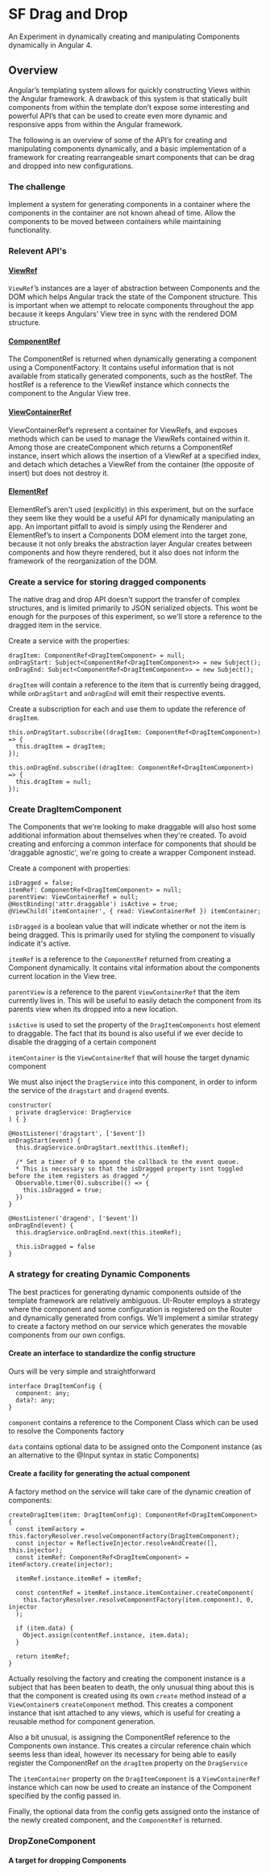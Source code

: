 # SF Drag and Drop

An Experiment in dynamically creating and manipulating Components dynamically in Angular 4.

## Overview
Angular’s templating system allows for quickly constructing Views within the Angular framework. A drawback of this system is that statically built components from within the template don’t expose some interesting and powerful API’s that can be used to create even more dynamic and responsive apps from within the Angular framework.

The following is an overview of some of the API’s for creating and manipulating components dynamically, and a basic implementation of a framework for creating rearrangeable smart components that can be drag and dropped into new configurations.

### The challenge
Implement a system for generating components in a container where the components in the container are not known ahead of time. Allow the components to be moved between containers while maintaining functionality.

### Relevent API's

#### [ViewRef](https://angular.io/api/core/ViewRef)
`ViewRef`’s instances are a layer of abstraction between Components and the DOM which helps Angular track the state of the Component structure. This is important when we attempt to relocate components throughout the app because it keeps Angulars’ View tree in sync with the rendered DOM structure.

#### [ComponentRef](https://angular.io/api/core/ComponentRef)
The ComponentRef is returned when dynamically generating a component using a ComponentFactory. It contains useful information that is not available from statically generated components, such as the hostRef. The hostRef is a reference to the ViewRef instance which connects the component to the Angular View tree.

#### [ViewContainerRef](https://angular.io/api/core/ViewContainerRef)
ViewContainerRef’s represent a container for ViewRefs, and exposes methods which can be used to manage the ViewRefs contained within it. Among those are createComponent which returns a ComponentRef instance, insert which allows the insertion of a ViewRef at a specified index, and detach which detaches a ViewRef from the container (the opposite of insert) but does not destroy it.

#### [ElementRef](https://angular.io/api/core/ElementRef)
ElementRef’s aren't used (explicitly) in this experiment, but on the surface they seem like they would be a useful API for dynamically manipulating an app. An important pitfall to avoid is simply using the Renderer and ElementRef’s to insert a Components DOM element into the target zone, because it not only breaks the abstraction layer Angular creates between components and how theyre rendered, but it also does not inform the framework of the reorganization of the DOM.

### Create a service for storing dragged components
The native drag and drop API doesn't support the transfer of complex structures, and is limited primarily to JSON serialized objects. This wont be enough for the purposes of this experiment, so we'll store a reference to the dragged item in the service.

Create a service with the properties:

```
dragItem: ComponentRef<DragItemComponent> = null;
onDragStart: Subject<ComponentRef<DragItemComponent>> = new Subject();
onDragEnd: Subject<ComponentRef<DragItemComponent>> = new Subject();
```

`dragItem` will contain a reference to the item that is currently being dragged, while `onDragStart` and `onDragEnd` will emit their respective events.

Create a subscription for each and use them to update the reference of `dragItem`.
```
this.onDragStart.subscribe((dragItem: ComponentRef<DragItemComponent>) => {
  this.dragItem = dragItem;
});

this.onDragEnd.subscribe((dragItem: ComponentRef<DragItemComponent>) => {
  this.dragItem = null;
});
```

### Create DragItemComponent
The Components that we're looking to make draggable will also host some additional information about themselves when they're created. To avoid creating and enforcing a common interface for components that should be 'draggable agnostic', we're going to create a wrapper Component instead.

Create a component with properties:

```
isDragged = false;
itemRef: ComponentRef<DragItemComponent> = null;
parentView: ViewContainerRef = null;
@HostBinding('attr.draggable') isActive = true;
@ViewChild('itemContainer', { read: ViewContainerRef }) itemContainer;
```

`isDragged` is a boolean value that will indicate whether or not the item is being dragged. This is primarily used for styling the component to visually indicate it's active.

`itemRef` is a reference to the `ComponentRef` returned from creating a Component dynamically. It contains vital information about the components current location in the View tree.

`parentView` is a reference to the parent `ViewContainerRef` that the item currently lives in. This will be useful to easily detach the component from its parents view when its dropped into a new location.
 
`isActive` is used to set the property of the `DragItemComponents` host element to draggable. The fact that its bound is also useful if we ever decide to disable the dragging of a certain component

`itemContainer` is the `ViewContainerRef` that will house the target dynamic component

We must also inject the `DragService` into this component, in order to inform the service of the `dragstart` and `dragend` events.

```
constructor(
  private dragService: DragService
) { }

@HostListener('dragstart', ['$event'])
onDragStart(event) {
  this.dragService.onDragStart.next(this.itemRef);
  
  /* Set a timer of 0 to append the callback to the event queue.
  * This is necessary so that the isDragged property isnt toggled before the item registers as dragged */
  Observable.timer(0).subscribe(() => {
    this.isDragged = true;
  })
}

@HostListener('dragend', ['$event'])
onDragEnd(event) {
  this.dragService.onDragEnd.next(this.itemRef);

  this.isDragged = false
}
```

### A strategy for creating Dynamic Components
The best practices for generating dynamic components outside of the template framework are relatively ambiguous. UI-Router employs a strategy where the component and some configuration is registered on the Router and dynamically generated from configs. We’ll implement a similar strategy to create a factory method on our service which generates the movable components from our own configs.

#### Create an interface to standardize the config structure
Ours will be very simple and straightforward

```
interface DragItemConfig {
  component: any;
  data?: any;
}

```

`component` contains a reference to the Component Class which can be used to resolve the Components factory

`data` contains optional data to be assigned onto the Component instance (as an alternative to the @Input syntax in static Components)

#### Create a facility for generating the actual component
A factory method on the service will take care of the dynamic creation of components:

```
createDragItem(item: DragItemConfig): ComponentRef<DragItemComponent> {
  const itemFactory = this.factoryResolver.resolveComponentFactory(DragItemComponent);
  const injector = ReflectiveInjector.resolveAndCreate([], this.injector);
  const itemRef: ComponentRef<DragItemComponent> = itemFactory.create(injector);

  itemRef.instance.itemRef = itemRef;

  const contentRef = itemRef.instance.itemContainer.createComponent(
    this.factoryResolver.resolveComponentFactory(item.component), 0, injector
  );

  if (item.data) {
    Object.assign(contentRef.instance, item.data);
  }

  return itemRef;
}
```

Actually resolving the factory and creating the component instance is a subject that has been beaten to death, the only unusual thing about this is that the component is created using its own `create` method instead of a `ViewContainer`s `createComponent` method. This creates a component instance that isnt attached to any views, which is useful for creating a reusable method for component generation.

Also a bit unusual, is assigning the ComponentRef reference to the Components own instance. This creates a circular reference chain which seems less than ideal, however its necessary for being able to easily register the ComponentRef on the `dragItem` property on the `DragService`

The `itemContainer` property on the `DragItemComponent` is a `ViewContainerRef` instance which can now be used to create an instance of the Component specified by the config passed in.

Finally, the optional data from the config gets assigned onto the instance of the newly created component, and the `ComponentRef` is returned.

### DropZoneComponent

#### A target for dropping Components
